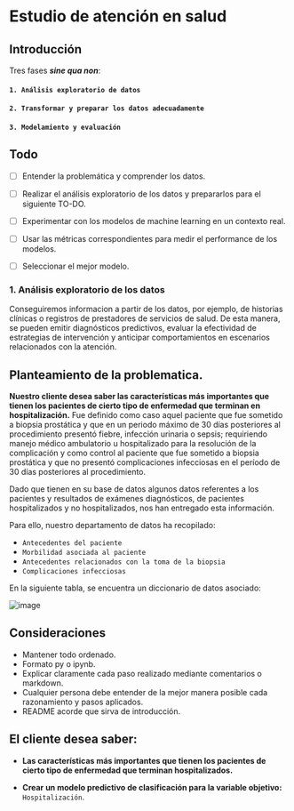 # **Estudio de atención en salud**

## Introducción

Tres fases **_sine qua non_**:

#### `1. Análisis exploratorio de datos`
#### `2. Transformar y preparar los datos adecuadamente`
#### `3. Modelamiento y evaluación`

## Todo
- [ ] Entender la problemática y comprender los datos.
- [ ] Realizar el análisis exploratorio de los datos y prepararlos para el siguiente TO-DO.
- [ ] Experimentar con los modelos de machine learning en un contexto real.
- [ ] Usar las métricas correspondientes para medir el performance de los modelos.
- [ ] Seleccionar el mejor modelo.



### 1. Análisis exploratorio de los datos

Conseguiremos informacion a partir de los datos, por ejemplo, de historias clínicas o registros de prestadores de servicios de salud. De esta manera, se pueden emitir diagnósticos predictivos, evaluar la efectividad de estrategias de intervención y anticipar comportamientos en escenarios relacionados con la atención.

## Planteamiento de la problematica.
  **Nuestro cliente desea saber las características más importantes que tienen los pacientes de cierto tipo de enfermedad que terminan en hospitalización.** Fue definido como caso aquel paciente que fue sometido a biopsia prostática y que en un periodo máximo de 30 días posteriores al procedimiento presentó fiebre, infección urinaria o sepsis; requiriendo manejo médico ambulatorio u hospitalizado para la resolución de la complicación y como control al paciente que fue sometido a biopsia prostática y que no presentó complicaciones infecciosas en el período de 30 días posteriores al procedimiento.
  
  Dado que tienen en su base de datos algunos datos referentes a los pacientes y resultados de exámenes diagnósticos, de pacientes hospitalizados y no hospitalizados, nos han entregado esta información.  

Para ello, nuestro departamento de datos ha recopilado:
- `Antecedentes del paciente`
- `Morbilidad asociada al paciente`
- `Antecedentes relacionados con la toma de la biopsia`
- `Complicaciones infecciosas`

En la siguiente tabla, se encuentra un diccionario de datos asociado:

![image](https://user-images.githubusercontent.com/118769777/220240501-8c21461d-2de5-495b-954e-10fb9bf38014.png)


## Consideraciones

- Mantener todo ordenado.
- Formato py o ipynb.
- Explicar claramente cada paso realizado mediante comentarios o markdown.
- Cualquier persona debe entender de la mejor manera posible cada razonamiento y pasos aplicados.
- README acorde que sirva de introducción.

## El cliente desea saber:

+ **Las características más importantes que tienen los pacientes de cierto tipo de enfermedad que terminan hospitalizados.**

+ **Crear un modelo predictivo de clasificación para la variable objetivo:** `Hospitalización`.
